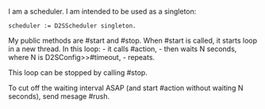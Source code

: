 I am a scheduler.  I am intended to be used as a singleton:

	scheduler := D2SScheduler singleton.

My public methods are #start and #stop. When #start is called, it starts loop in a new thread. In this loop:
	- it calls #action,
	- then waits N seconds, where N is D2SConfig>>#timeout, 
	- repeats.

This loop can be stopped by calling #stop.

To cut off the waiting interval ASAP (and start #action without waiting N seconds), send mesage #rush.
